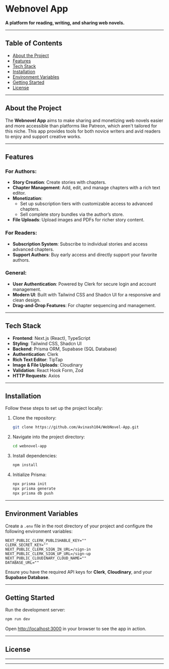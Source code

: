 # Webnovel App

**A platform for reading, writing, and sharing web novels.**

---

## Table of Contents

- [About the Project](#about-the-project)
- [Features](#features)
- [Tech Stack](#tech-stack)
- [Installation](#installation)
- [Environment Variables](#environment-variables)
- [Getting Started](#getting-started)
- [License](#license)

---

## About the Project

The **Webnovel App** aims to make sharing and monetizing web novels easier and more accessible than platforms like Patreon, which aren't tailored for this niche. This app provides tools for both novice writers and avid readers to enjoy and support creative works.

---

## Features

### For Authors:

- **Story Creation**: Create stories with chapters.
- **Chapter Management**: Add, edit, and manage chapters with a rich text editor.
- **Monetization**:
  - Set up subscription tiers with customizable access to advanced chapters.
  - Sell complete story bundles via the author’s store.
- **File Uploads**: Upload images and PDFs for richer story content.

### For Readers:

- **Subscription System**: Subscribe to individual stories and access advanced chapters.
- **Support Authors**: Buy early access and directly support your favorite authors.

### General:

- **User Authentication**: Powered by Clerk for secure login and account management.
- **Modern UI**: Built with Tailwind CSS and Shadcn UI for a responsive and clean design.
- **Drag-and-Drop Features**: For chapter sequencing and management.

---

## Tech Stack

- **Frontend**: Next.js (React), TypeScript
- **Styling**: Tailwind CSS, Shadcn UI
- **Backend**: Prisma ORM, Supabase (SQL Database)
- **Authentication**: Clerk
- **Rich Text Editor**: TipTap
- **Image & File Uploads**: Cloudinary
- **Validation**: React Hook Form, Zod
- **HTTP Requests**: Axios

---

## Installation

Follow these steps to set up the project locally:

1. Clone the repository:
   ```bash
   git clone https://github.com/Avinash104/WebNovel-App.git
   ```
2. Navigate into the project directory:
   ```bash
   cd webnovel-app
   ```
3. Install dependencies:
   ```bash
   npm install
   ```
4. Initialize Prisma:
   ```bash
   npx prisma init
   npx prisma generate
   npx prisma db push
   ```

---

## Environment Variables

Create a `.env` file in the root directory of your project and configure the following environment variables:

```env
NEXT_PUBLIC_CLERK_PUBLISHABLE_KEY=""
CLERK_SECRET_KEY=""
NEXT_PUBLIC_CLERK_SIGN_IN_URL=/sign-in
NEXT_PUBLIC_CLERK_SIGN_UP_URL=/sign-up
NEXT_PUBLIC_CLOUDINARY_CLOUD_NAME=""
DATABASE_URL=""
```

Ensure you have the required API keys for **Clerk**, **Cloudinary**, and your **Supabase Database**.

---

## Getting Started

Run the development server:

```bash
npm run dev
```

Open [http://localhost:3000](http://localhost:3000) in your browser to see the app in action.

---

## License

---

---
